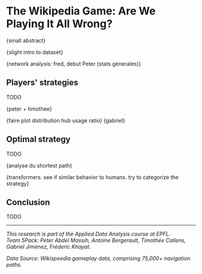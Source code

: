 # The Wikipedia Game: Are We Playing It All Wrong?

{small abstract}

{slight intro to dataset}

{network analysis: fred, debut Peter (stats generales)}

## Players' strategies

TODO

{peter + timothee}

{faire plot distribution hub usage ratio}
{gabriel}

## Optimal strategy

TODO

{analyse du shortest path}

{transformers. see if similar behavior to humans. try to categorize the strategy}

## Conclusion

TODO

---

*This research is part of the Applied Data Analysis course at EPFL.\
Team 5Pack: Peter Abdel Massih, Antoine Bergerault, Timothée Callens, Gabriel Jiménez, Fréderic Khayat.*

*Data Source: Wikispeedia gameplay data, comprising 75,000+ navigation paths.*
